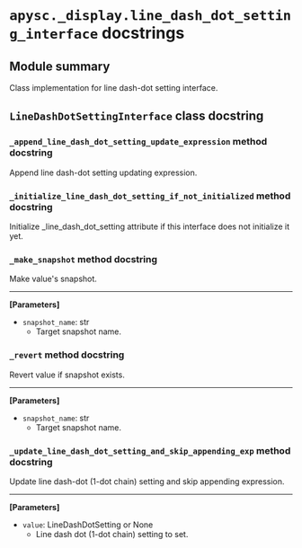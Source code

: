 # `apysc._display.line_dash_dot_setting_interface` docstrings

## Module summary

Class implementation for line dash-dot setting interface.

## `LineDashDotSettingInterface` class docstring

### `_append_line_dash_dot_setting_update_expression` method docstring

Append line dash-dot setting updating expression.

### `_initialize_line_dash_dot_setting_if_not_initialized` method docstring

Initialize _line_dash_dot_setting attribute if this interface does not initialize it yet.

### `_make_snapshot` method docstring

Make value's snapshot.<hr>

**[Parameters]**

- `snapshot_name`: str
  - Target snapshot name.

### `_revert` method docstring

Revert value if snapshot exists.<hr>

**[Parameters]**

- `snapshot_name`: str
  - Target snapshot name.

### `_update_line_dash_dot_setting_and_skip_appending_exp` method docstring

Update line dash-dot (1-dot chain) setting and skip appending expression.<hr>

**[Parameters]**

- `value`: LineDashDotSetting or None
  - Line dash dot (1-dot chain) setting to set.